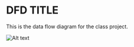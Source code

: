 # DFD TITLE

This is the data flow diagram for the class project.

![Alt text](https://cloud.githubusercontent.com/assets/21317653/19116369/eafd6672-8ada-11e6-91ea-d162b48c0e28.png "Title")
